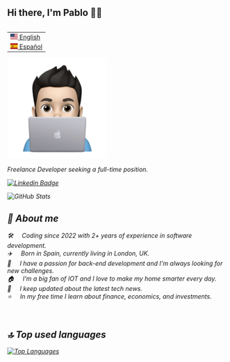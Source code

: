## Hi there, I'm Pablo 👋🏼

<table align="right">
 <tr><td><a href="README.md"><img src="https://github.com/gartnerleandro/gartnerleandro/blob/main/uploads/us-flag.png?raw=true" height="13"> English</a></td></tr>
 <tr><td><a href="README_es.md"><img src="https://github.com/gartnerleandro/gartnerleandro/blob/main/uploads/es-flag.png?raw=true" height="13"> Español</a></td></tr>
</table>

<img src="https://github.com/gartnerleandro/gartnerleandro/blob/main/uploads/animoji.png?raw=true" width="230">

<p><em>Freelance Developer seeking a full-time position.

[![Linkedin Badge](https://img.shields.io/badge/-Pablo%20Montalvo-blue?style=social&logo=Linkedin&logoColor=blue&link=https:www.linkedin.com/in/pablo-montalvo-62b8b62b6/)](https://www.https://www.linkedin.com/in/pablo-montalvo-62b8b62b6/)

![GitHub Stats](https://github-readme-stats-fork-amber.vercel.app/api?username=PabloProgramming&show_icons=true)

## 🤖 About me

🛠️ &nbsp; &nbsp; Coding since 2022 with 2+ years of experience in software development.\
✈️ &nbsp; &nbsp; Born in Spain, currently living in London, UK.\
📱 &nbsp; &nbsp; I have a passion for back-end development and I'm always looking for new challenges.\
🏠 &nbsp; &nbsp; I'm a big fan of IOT and I love to make my home smarter every day.\
📝 &nbsp; &nbsp; I keep updated about the latest tech news.\
⭐️ &nbsp; &nbsp; In my free time I learn about finance, economics, and investments.

&nbsp;

## 🔝 Top used languages

[![Top Languages](https://github-readme-stats-fork-amber.vercel.app/api/top-langs/?username=PabloProgramming&layout=compact&langs_count=6)](https://github.com/PabloProgramming)
